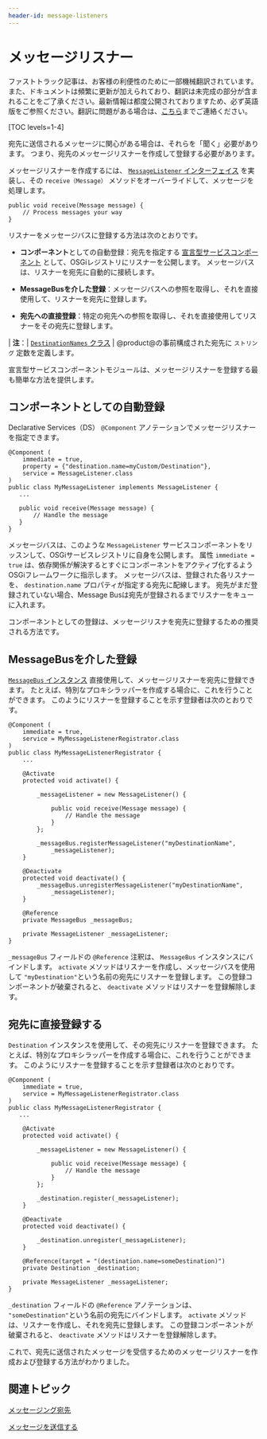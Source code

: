 ```yaml
---
header-id: message-listeners
---
```


# メッセージリスナー

<p class="alert alert-info"><span class="wysiwyg-color-blue120">ファストトラック記事は、お客様の利便性のために一部機械翻訳されています。また、ドキュメントは頻繁に更新が加えられており、翻訳は未完成の部分が含まれることをご了承ください。最新情報は都度公開されておりますため、必ず英語版をご参照ください。翻訳に問題がある場合は、<a href="mailto:support-content-jp@liferay.com">こちら</a>までご連絡ください。</span></p>

[TOC levels=1-4]

宛先に送信されるメッセージに関心がある場合は、それらを「聞く」必要があります。 つまり、宛先のメッセージリスナーを作成して登録する必要があります。

メッセージリスナーを作成するには、 [`MessageListener` インターフェイス](@platform-ref@/7.1-latest/javadocs/portal-kernel/com/liferay/portal/kernel/messaging/MessageListener.html) を実装し、その `receive（Message）` メソッドをオーバーライドして、メッセージを処理します。

    public void receive(Message message) {
        // Process messages your way
    }

リスナーをメッセージバスに登録する方法は次のとおりです。

  - **コンポーネント**としての自動登録：宛先を指定する [宣言型サービスコンポーネント](/docs/7-1/tutorials/-/knowledge_base/t/osgi-services-and-dependency-injection-with-declarative-services) として、OSGiレジストリにリスナーを公開します。 メッセージバスは、リスナーを宛先に自動的に接続します。

  - **MessageBusを介した登録**：メッセージバスへの参照を取得し、それを直接使用して、リスナーを宛先に登録します。

  - **宛先への直接登録**：特定の宛先への参照を取得し、それを直接使用してリスナーをその宛先に登録します。

| **注**：| [`DestinationNames` クラス](@platform-ref@/7.1-latest/javadocs/portal-kernel/com/liferay/portal/kernel/messaging/DestinationNames.html) | @product@の事前構成された宛先に `ストリング` 定数を定義します。

宣言型サービスコンポーネントモジュールは、メッセージリスナーを登録する最も簡単な方法を提供します。

## コンポーネントとしての自動登録

Declarative Services（DS） `@Component` アノテーションでメッセージリスナーを指定できます。

    @Component (
        immediate = true,
        property = {"destination.name=myCustom/Destination"},
        service = MessageListener.class
    )
    public class MyMessageListener implements MessageListener {
       ...
    
       public void receive(Message message) {
           // Handle the message
       }
    }

メッセージバスは、このような `MessageListener` サービスコンポーネントをリッスンして、OSGiサービスレジストリに自身を公開します。 属性 `immediate = true` は、依存関係が解決するとすぐにコンポーネントをアクティブ化するようOSGiフレームワークに指示します。 メッセージバスは、登録された各リスナーを、 `destination.name` プロパティが指定する宛先に配線します。 宛先がまだ登録されていない場合、Message Busは宛先が登録されるまでリスナーをキューに入れます。

コンポーネントとしての登録は、メッセージリスナを宛先に登録するための推奨される方法です。

## MessageBusを介した登録

[`MessageBus` インスタンス](@platform-ref@/7.1-latest/javadocs/portal-kernel/com/liferay/portal/kernel/messaging/MessageBus.html) 直接使用して、メッセージリスナーを宛先に登録できます。 たとえば、特別なプロキシラッパーを作成する場合に、これを行うことができます。 このようにリスナーを登録することを示す登録者は次のとおりです。

    @Component (
        immediate = true,
        service = MyMessageListenerRegistrator.class
    )
    public class MyMessageListenerRegistrator {
        ...
    
        @Activate
        protected void activate() {
    
            _messageListener = new MessageListener() {
    
                public void receive(Message message) {
                    // Handle the message
                }
            };
    
            _messageBus.registerMessageListener("myDestinationName",  
                _messageListener);
        }
    
        @Deactivate
        protected void deactivate() {
            _messageBus.unregisterMessageListener("myDestinationName",  
                _messageListener);
        }
    
        @Reference
        private MessageBus _messageBus;
    
        private MessageListener _messageListener;
    }

`_messageBus` フィールドの `@Reference` 注釈は、 `MessageBus` インスタンスにバインドします。 `activate` メソッドはリスナーを作成し、メッセージバスを使用して `"myDestination"`という名前の宛先にリスナーを登録します。 この登録コンポーネントが破棄されると、 `deactivate` メソッドはリスナーを登録解除します。

## 宛先に直接登録する

`Destination` インスタンスを使用して、その宛先にリスナーを登録できます。 たとえば、特別なプロキシラッパーを作成する場合に、これを行うことができます。 このようにリスナーを登録することを示す登録者は次のとおりです。

    @Component (
        immediate = true,
        service = MyMessageListenerRegistrator.class
    )
    public class MyMessageListenerRegistrator {
       ...
    
        @Activate
        protected void activate() {
    
            _messageListener = new MessageListener() {
    
                public void receive(Message message) {
                    // Handle the message
                }
            };
    
            _destination.register(_messageListener);
        }
    
        @Deactivate
        protected void deactivate() {
    
            _destination.unregister(_messageListener);
        }
    
        @Reference(target = "(destination.name=someDestination)")
        private Destination _destination;
    
        private MessageListener _messageListener;
    }

`_destination` フィールドの `@Reference` アノテーションは、 `"someDestination"`という名前の宛先にバインドします。 `activate` メソッドは、リスナーを作成し、それを宛先に登録します。 この登録コンポーネントが破棄されると、 `deactivate` メソッドはリスナーを登録解除します。

これで、宛先に送信されたメッセージを受信するためのメッセージリスナーを作成および登録する方法がわかりました。

## 関連トピック

[メッセージング宛先](/docs/7-1/tutorials/-/knowledge_base/t/messaging-destinations)

[メッセージを送信する](/docs/7-1/tutorials/-/knowledge_base/t/sending-messages)
